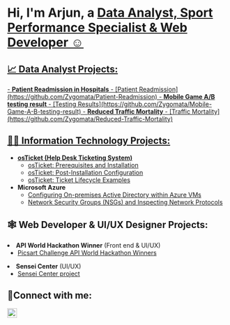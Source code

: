 <h1>Hi, I'm Arjun, a <a href="https://linkedin.com/in/arjun-i-gupta"> Data Analyst, Sport Performance Specialist & Web Developer ☺</h1>

<h2>📈 Data Analyst Projects:</h2>
- <b>Patient Readmission in Hospitals</b>
  - [Patient Readmission](https://github.com/Zygomata/Patient-Readmission)
- <b>Mobile Game A/B testing result</b>
  - [Testing Results](https://github.com/Zygomata/Mobile-Game-A-B-testing-result)
- <b>Reduced Traffic Mortality</b>
  - [Traffic Mortality](https://github.com/Zygomata/Reduced-Traffic-Mortality)

<h2>👨‍💻 Information Technology Projects:</h2>

- <b>osTicket (Help Desk Ticketing System)</b>
  - [osTicket: Prerequisites and Installation](https://github.com/Zygomata/osticket-prerequisites)
  - [osTicket: Post-Installation Configuration](https://github.com/Zygomata/post-install-config)
  - [osTicket: Ticket Lifecycle Examples](https://github.com/Zygomata/ticket-lifecycle)
- <b>Microsoft Azure</b>
  - [Configuring On-premises Active Directory within Azure VMs](https://github.com/Zygomata/configure-active-directory)
  - [Network Security Groups (NSGs) and Inspecting Network Protocols](https://github.com/Zygomata/azure-network-protocols)


<h2>🕸️ Web Developer & UI/UX Designer Projects:</h2

- <b>API World Hackathon Winner</b> (Front end & UI/UX)
  - [Picsart Challenge API World Hackathon Winners](https://github.com/Fuzzkatt/PicsartChallengeAttempt1) 
- <b>Sensei Center</b> (UI/UX)
  - [Sensei Center project](https://www.figma.com/file/BnlF5EEZSmrBBQmsWEjtMc/SuS-Website?type=design&node-id=1-2321&mode=design&t=jyUbQbpJBrx3DS1V-0) 
                                        
<h2>🤳Connect with me:</h2>


[<img align="left" alt="Arjun | LinkedIn" width="22px" src="https://cdn.jsdelivr.net/npm/simple-icons@v3/icons/linkedin.svg" />][linkedin]



[linkedin]: https://linkedin.com/in/arjun-i-gupta
